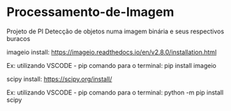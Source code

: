# Processamento-de-Imagem

Projeto de PI 
Detecção de objetos numa imagem binária e seus respectivos buracos

imageio install: https://imageio.readthedocs.io/en/v2.8.0/installation.html

Ex: utilizando VSCODE - pip
comando para o terminal:
pip install imageio


scipy install: https://scipy.org/install/

Ex: utilizando VSCODE - pip
comando para o terminal:
python -m pip install scipy
